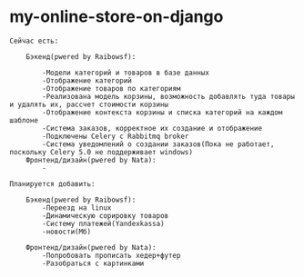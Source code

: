 # my-online-store-on-django

	Сейчас есть:
	
		Бэкенд(pwered by Raibowsf):
		
			-Модели категорий и товаров в базе данных
			-Отображение категорий
			-Отображение товаров по категориям
			-Реализована модель корзины, возможность добавлять туда товары и удалять их, рассчет стоимости корзины
			-Отображение контекста корзины и списка категорий на каждом шаблоне
			-Система заказов, корректное их создание и отображение
			-Подключены Celery с Rabbitmq broker
			-Система уведомлений о создании заказов(Пока не работает, поскольку Celery 5.0 не поддерживает windows)
		Фронтенд/дизайн(pwered by Nata):
			-
			
	Планируется добавить:
	
		Бэкенд(pwered by Raibowsf):
			-Переезд на linux
			-Динамическую сорировку товаров
			-Систему платежей(Yandexkassa)
			-новости(Мб)
		    
		Фронтенд/дизайн(pwered by Nata):
			-Попробовать прописать хедер+футер
			-Разобраться с картинками 
